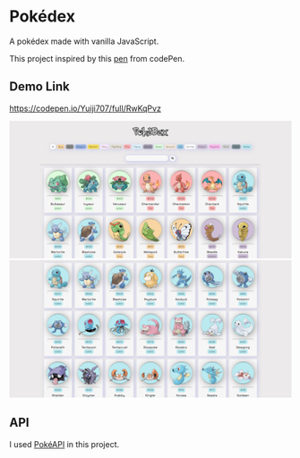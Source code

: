 # Pokédex

A pokédex made with vanilla JavaScript.

This project inspired by this [pen](https://codepen.io/FlorinPop17/pen/gOYZxyE) from codePen.

## Demo Link

https://codepen.io/Yuiji707/full/RwKqPvz

![alt text](https://github.com/yuiji/pokedex/blob/master/images/pokedex-1.png)
![alt text](https://github.com/yuiji/pokedex/blob/master/images/pokedex-2.png)

## API

I used [PokéAPI](https://pokeapi.co) in this project.



